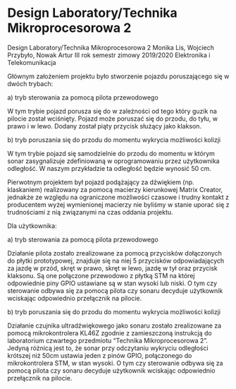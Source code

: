 # Design Laboratory/Technika Mikroprocesorowa 2

Design Laboratory/Technika Mikroprocesorowa 2
Monika Lis, Wojciech Przybyło, Nowak Artur 
III rok semestr zimowy 2019/2020
Elektronika i Telekomunikacja





Głównym założeniem projektu było stworzenie pojazdu poruszającego się w dwóch trybach:

a) tryb sterowania za pomocą pilota przewodowego
	
W tym trybie pojazd porusza się do w zależności od tego który guzik na pilocie został wciśnięty. Pojazd może poruszać się do przodu, do tyłu, w prawo i w lewo. Dodany został piąty przycisk służący jako klakson.

b) tryb poruszania się do przodu do momentu wykrycia możliwości kolizji

W tym trybie pojazd się samodzielnie do przodu do momentu w którym sonar 
zasygnalizuje zdefiniowaną w oprogramowaniu przez użytkownika odległość. W naszym przykładzie ta odległość będzie wynosić 50 cm.

Pierwotnym projektem był pojazd podążający za dźwiękiem (np. klaskaniem) realizowany za pomocą macierzy kierunkowej Matrix Creator, jednakże ze względu na ograniczone możliwości czasowe i trudny kontakt z producentem wyżej wymienionej macierzy nie byliśmy w stanie uporać się z trudnościami z nią związanymi na czas oddania projektu.




Dla użytkownika:

a) tryb sterowania za pomocą pilota przewodowego

Działanie pilota zostało zrealizowane za pomocą przycisków dołączonych do płytki prototypowej, znajduje się na niej 5 przycisków odpowiadających za jazdę w przód, skręt w prawo, skręt w lewo, jazdę w tył oraz przycisk klaksonu. Są one połączone przewodowo z płytką STM na której odpowiednie piny GPIO ustawiane są w stan wysoki lub niski. O tym czy sterowanie odbywa się za pomocą pilota czy sonaru decyduje użytkownik wciskając odpowiednio przełącznik na pilocie.


b) tryb poruszania się do przodu do momentu wykrycia możliwości kolizji

Działanie czujnika ultradźwiękowego jako sonaru zostało zrealizowane za pomocą mikrokontrolera KL46Z zgodnie z zamieszczoną instrukcją do laboratorium czwartego przedmiotu “Technika Mikroprocesorowa 2”. Jedyną różnicą jest to, że sonar przy odczytaniu wykryciu odległości krótszej niż 50cm ustawia jeden z pinów GPIO, połączonego do mikrokontrolera STM, w stan wysoki. O tym czy sterowanie odbywa się za pomocą pilota czy sonaru decyduje użytkownik wciskając odpowiednio przełącznik na pilocie.


